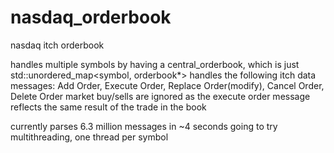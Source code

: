 # nasdaq_orderbook
nasdaq itch orderbook

handles multiple symbols by having a central_orderbook, which is just std::unordered_map<symbol, orderbook*>
handles the following itch data messages: 
Add Order, Execute Order, Replace Order(modify), Cancel Order, Delete Order
market buy/sells are ignored as the execute order message reflects the same result of the trade in the book

currently parses 6.3 million messages in ~4 seconds
going to try multithreading, one thread per symbol
